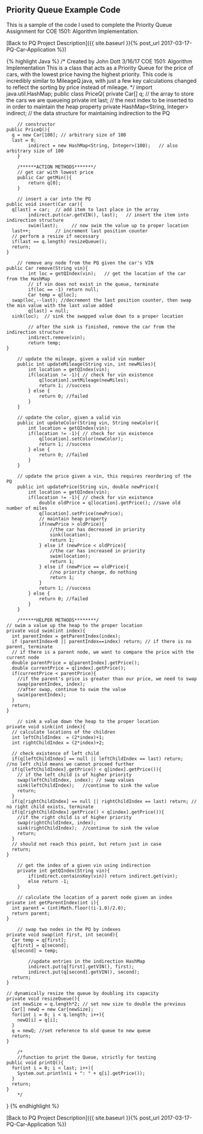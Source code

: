 ## Priority Queue Example Code

This is a sample of the code I used to complete the Priority Queue Assignment for COE 1501: Algorithm Implementation.

[Back to PQ Project Description]({{ site.baseurl }}{% post_url 2017-03-17-PQ-Car-Application %})

{% highlight Java %}
/*
  Created by John Dott
  3/16/17
  COE 1501: Algorithm Implementation
  This is a class that acts as a Priority Queue for the price of cars, with the
  lowest price having the highest priority. This code is incredibly similar to 
	MileageQ.java, with just a few key calculations changed to reflect the sorting
	by price instead of mileage.
*/
import java.util.HashMap;
public class PriceQ{
    private Car[] q;  // the array to store the cars we are queueing
    private int last; // the next index to be inserted to in order to maintain the heap property
		private HashMap<String, Integer> indirect;	// the data structure for maintaining indirection to the PQ
	
		// constructor
    public PriceQ(){
      q = new Car[100]; // arbitrary size of 100
      last = 0;
			indirect = new HashMap<String, Integer>(100);	// also arbitrary size of 100
		}

		/******ACTION METHODS*******/
		// get car with lowest price
		public Car getMin(){
			return q[0];
		}
		
		// insert a car into the PQ
    public void insert(Car car){
      q[last] = car;  // add item to last place in the array
			indirect.put(car.getVIN(), last);	// insert the item into indirection structure
			swim(last);     // now swim the value up to proper location
      last++;         // increment last position counter
      // perform a resize if necessary
      if(last == q.length) resizeQueue();
      return;
    }
		
		// remove any node from the PQ given the car's VIN
    public Car remove(String vin){
			int loc = getQIndex(vin);	// get the location of the car from the HashMap
			// if vin does not exist in the queue, terminate
			if(loc == -1) return null;
			Car temp = q[loc];
      swap(loc,--last); //decrement the last position counter, then swap the min value with the last value added
			q[last] = null;
      sink(loc);  // sink the swapped value down to a proper location
			
			// after the sink is finished, remove the car from the indirection structure
			indirect.remove(vin);
			return temp;
    }
		
		// update the mileage, given a valid vin number
		public int updateMileage(String vin, int newMiles){
			int location = getQIndex(vin);
			if(location != -1){ // check for vin existence
				q[location].setMileage(newMiles);
				return 1; //success 
			} else {
				return 0; //failed
			}
		}
		
		// update the color, given a valid vin
		public int updateColor(String vin, String newColor){
			int location = getQIndex(vin);
			if(location != -1){ // check for vin existence
				q[location].setColor(newColor);
				return 1; //success 
			} else {
				return 0; //failed
			}
		}
		
		// update the price given a vin, this requires reordering of the PQ 
		public int updatePrice(String vin, double newPrice){
			int location = getQIndex(vin);
			if(location != -1){ // check for vin existence
				double oldPrice = q[location].getPrice(); //save old number of miles
				q[location].setPrice(newPrice);
				// maintain heap property
				if(newPrice > oldPrice){
					//the car has decreased in priority
					sink(location);
					return 1;
				} else if (newPrice < oldPrice){
					//the car has increased in priority
					swim(location);
					return 1;
				} else if (newPrice == oldPrice){
					//no priority change, do nothing
					return 1;
				}
				return 1; //success 
			} else {
				return 0; //failed
			}
		}
		
		/******HELPER METHODS********/
    // swim a value up the heap to the proper location
    private void swim(int index){
      int parentIndex = getParentIndex(index);
      if (parentIndex<0 || parentIndex==index) return; // if there is no parent, terminate
      // if there is a parent node, we want to compare the price with the current node
      double parentPrice = q[parentIndex].getPrice();
      double currentPrice = q[index].getPrice();
      if(currentPrice < parentPrice){
        //if the parent's price is greater than our price, we need to swap
        swap(parentIndex, index);
        //after swap, continue to swim the value
        swim(parentIndex);
      }
      return;
    }

		// sink a value down the heap to the proper location
    private void sink(int index){
      // calculate locations of the children
      int leftChildIndex  = (2*index)+1;
      int rightChildIndex = (2*index)+2;

      // check existence of left child
      if(q[leftChildIndex] == null || leftChildIndex == last) return;  //no left child means we cannot proceed further
      if(q[leftChildIndex].getPrice() < q[index].getPrice()){
        // if the left child is of higher priority
        swap(leftChildIndex, index); // swap values
        sink(leftChildIndex);   //continue to sink the value
        return;
      }
      if(q[rightChildIndex] == null || rightChildIndex == last) return; // no right child exists, terminate
      if(q[rightChildIndex].getPrice() < q[index].getPrice()){
        //if the right child is of higher priority
        swap(rightChildIndex, index);
        sink(rightChildIndex);  //continue to sink the value
        return;
      }
      // should not reach this point, but return just in case
      return;
    }

		// get the index of a given vin using indirection
		private int getQIndex(String vin){
			if(indirect.containsKey(vin)) return indirect.get(vin);
			else return -1;
		}
		
		// calculate the location of a parent node given an index
    private int getParentIndex(int i){
      int parent = (int)Math.floor((i-1.0)/2.0);
      return parent;
    }

		// swap two nodes in the PQ by indexes
    private void swap(int first, int second){	
      Car temp = q[first];
      q[first] = q[second];
      q[second] = temp;
      
			//update entries in the indirection HashMap
			indirect.put(q[first].getVIN(), first);
			indirect.put(q[second].getVIN(), second);
      return;
    }

    // dynamically resize the queue by doubling its capacity
    private void resizeQueue(){
      int newSize = q.length*2; // set new size to double the previous
      Car[] newQ = new Car[newSize];
      for(int i = 0; i < q.length; i++){
        newQ[i] = q[i];
      }
      q = newQ; //set reference to old queue to new queue
      return;
    }

		/*
		//function to print the Queue, strictly for testing
    public void printQ(){
      for(int i = 0; i < last; i++){
        System.out.println(i + ": " + q[i].getPrice());
      }
      return;
    }
		*/
}
{% endhighlight %}

[Back to PQ Project Description]({{ site.baseurl }}{% post_url 2017-03-17-PQ-Car-Application %})
